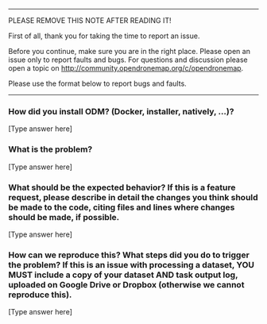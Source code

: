 ****************************************
PLEASE REMOVE THIS NOTE AFTER READING IT!

First of all, thank you for taking the time to report an issue.

Before you continue, make sure you are in the right place. Please open an issue only to report faults and bugs. For questions and discussion please open a topic on http://community.opendronemap.org/c/opendronemap. 

Please use the format below to report bugs and faults. 
****************************************

### How did you install ODM? (Docker, installer, natively, ...)?

[Type answer here]

### What is the problem?

[Type answer here]

### What should be the expected behavior? If this is a feature request, please describe in detail the changes you think should be made to the code, citing files and lines where changes should be made, if possible.

[Type answer here]

### How can we reproduce this? What steps did you do to trigger the problem? If this is an issue with processing a dataset, YOU MUST include a copy of your dataset AND task output log, uploaded on Google Drive or Dropbox (otherwise we cannot reproduce this).

[Type answer here]

